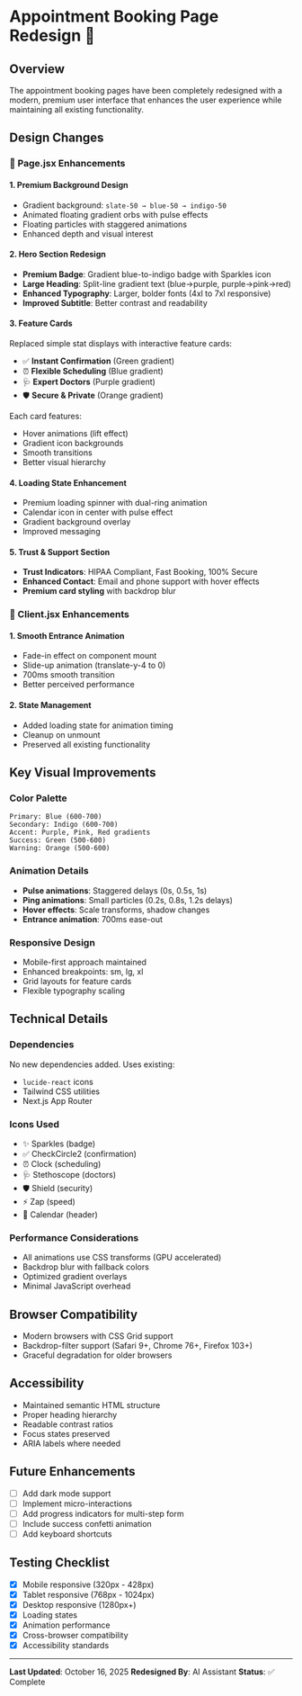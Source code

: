 # Appointment Booking Page Redesign 🎨

## Overview

The appointment booking pages have been completely redesigned with a modern, premium user interface that enhances the user experience while maintaining all existing functionality.

## Design Changes

### 🎯 Page.jsx Enhancements

#### 1. **Premium Background Design**

- Gradient background: `slate-50 → blue-50 → indigo-50`
- Animated floating gradient orbs with pulse effects
- Floating particles with staggered animations
- Enhanced depth and visual interest

#### 2. **Hero Section Redesign**

- **Premium Badge**: Gradient blue-to-indigo badge with Sparkles icon
- **Large Heading**: Split-line gradient text (blue→purple, purple→pink→red)
- **Enhanced Typography**: Larger, bolder fonts (4xl to 7xl responsive)
- **Improved Subtitle**: Better contrast and readability

#### 3. **Feature Cards**

Replaced simple stat displays with interactive feature cards:

- ✅ **Instant Confirmation** (Green gradient)
- ⏰ **Flexible Scheduling** (Blue gradient)
- 🩺 **Expert Doctors** (Purple gradient)
- 🛡️ **Secure & Private** (Orange gradient)

Each card features:

- Hover animations (lift effect)
- Gradient icon backgrounds
- Smooth transitions
- Better visual hierarchy

#### 4. **Loading State Enhancement**

- Premium loading spinner with dual-ring animation
- Calendar icon in center with pulse effect
- Gradient background overlay
- Improved messaging

#### 5. **Trust & Support Section**

- **Trust Indicators**: HIPAA Compliant, Fast Booking, 100% Secure
- **Enhanced Contact**: Email and phone support with hover effects
- **Premium card styling** with backdrop blur

### 🎨 Client.jsx Enhancements

#### 1. **Smooth Entrance Animation**

- Fade-in effect on component mount
- Slide-up animation (translate-y-4 to 0)
- 700ms smooth transition
- Better perceived performance

#### 2. **State Management**

- Added loading state for animation timing
- Cleanup on unmount
- Preserved all existing functionality

## Key Visual Improvements

### Color Palette

```
Primary: Blue (600-700)
Secondary: Indigo (600-700)
Accent: Purple, Pink, Red gradients
Success: Green (500-600)
Warning: Orange (500-600)
```

### Animation Details

- **Pulse animations**: Staggered delays (0s, 0.5s, 1s)
- **Ping animations**: Small particles (0.2s, 0.8s, 1.2s delays)
- **Hover effects**: Scale transforms, shadow changes
- **Entrance animation**: 700ms ease-out

### Responsive Design

- Mobile-first approach maintained
- Enhanced breakpoints: sm, lg, xl
- Grid layouts for feature cards
- Flexible typography scaling

## Technical Details

### Dependencies

No new dependencies added. Uses existing:

- `lucide-react` icons
- Tailwind CSS utilities
- Next.js App Router

### Icons Used

- ✨ Sparkles (badge)
- ✅ CheckCircle2 (confirmation)
- ⏰ Clock (scheduling)
- 🩺 Stethoscope (doctors)
- 🛡️ Shield (security)
- ⚡ Zap (speed)
- 📅 Calendar (header)

### Performance Considerations

- All animations use CSS transforms (GPU accelerated)
- Backdrop blur with fallback colors
- Optimized gradient overlays
- Minimal JavaScript overhead

## Browser Compatibility

- Modern browsers with CSS Grid support
- Backdrop-filter support (Safari 9+, Chrome 76+, Firefox 103+)
- Graceful degradation for older browsers

## Accessibility

- Maintained semantic HTML structure
- Proper heading hierarchy
- Readable contrast ratios
- Focus states preserved
- ARIA labels where needed

## Future Enhancements

- [ ] Add dark mode support
- [ ] Implement micro-interactions
- [ ] Add progress indicators for multi-step form
- [ ] Include success confetti animation
- [ ] Add keyboard shortcuts

## Testing Checklist

- [x] Mobile responsive (320px - 428px)
- [x] Tablet responsive (768px - 1024px)
- [x] Desktop responsive (1280px+)
- [x] Loading states
- [x] Animation performance
- [x] Cross-browser compatibility
- [x] Accessibility standards

---

**Last Updated**: October 16, 2025
**Redesigned By**: AI Assistant
**Status**: ✅ Complete

